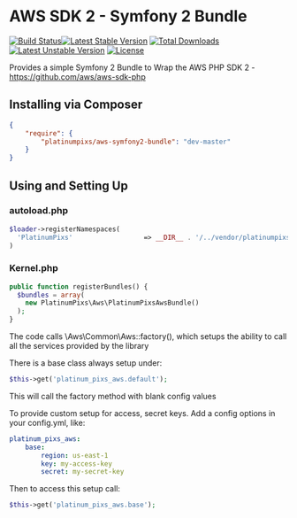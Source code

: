 AWS SDK 2 - Symfony 2 Bundle
===================

[![Build Status](https://travis-ci.org/platinumpixs/aws-symfony2-bundle.svg?branch=master)](https://travis-ci.org/platinumpixs/aws-symfony2-bundle)[![Latest Stable Version](https://poser.pugx.org/platinumpixs/aws-symfony2-bundle/v/stable.svg)](https://packagist.org/packages/platinumpixs/aws-symfony2-bundle) [![Total Downloads](https://poser.pugx.org/platinumpixs/aws-symfony2-bundle/downloads.svg)](https://packagist.org/packages/platinumpixs/aws-symfony2-bundle) [![Latest Unstable Version](https://poser.pugx.org/platinumpixs/aws-symfony2-bundle/v/unstable.svg)](https://packagist.org/packages/platinumpixs/aws-symfony2-bundle) [![License](https://poser.pugx.org/platinumpixs/aws-symfony2-bundle/license.svg)](https://packagist.org/packages/platinumpixs/aws-symfony2-bundle)

Provides a simple Symfony 2 Bundle to Wrap the AWS PHP SDK 2 - https://github.com/aws/aws-sdk-php

## Installing via Composer

```json
{
    "require": {
        "platinumpixs/aws-symfony2-bundle": "dev-master"
    }
}
```

## Using and Setting Up

### autoload.php
```php
$loader->registerNamespaces(
  'PlatinumPixs'                  => __DIR__ . '/../vendor/platinumpixs'
)
```

### Kernel.php
```php
public function registerBundles() {
  $bundles = array(
    new PlatinumPixs\Aws\PlatinumPixsAwsBundle()
  );
}
```

The code calls \Aws\Common\Aws::factory(), which setups the ability to call all the services provided by the library

There is a base class always setup under:

```php
$this->get('platinum_pixs_aws.default');
```

This will call the factory method with blank config values

To provide custom setup for access, secret keys. Add a config options in your config.yml, like:

```yaml
platinum_pixs_aws:
    base:
        region: us-east-1
        key: my-access-key
        secret: my-secret-key
```

Then to access this setup call:

```php
$this->get('platinum_pixs_aws.base');
```
